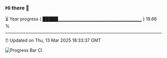 ### Hi there 👋

⏳ Year progress { █████▁▁▁▁▁▁▁▁▁▁▁▁▁▁▁▁▁▁▁▁▁▁▁▁▁ } 19.66 %

---

⏰ Updated on Thu, 13 Mar 2025 18:33:37 GMT

![Progress Bar CI](https://github.com/DhruviPatel157/GitHub-Actions-Demo/workflows/Progress%20Bar%20CI/badge.svg)

